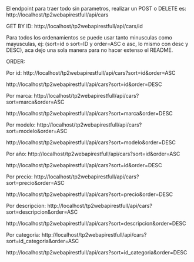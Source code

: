 
El endpoint para traer todo sin parametros, realizar un POST o DELETE es:
 http://localhost/tp2webapirestfull/api/cars

GET BY ID: 
http://localhost/tp2webapirestfull/api/cars/id


Para todos los ordenamientos se puede usar tanto minusculas como mayusculas, ej: (sort=id o sort=ID y order=ASC o asc, lo mismo con desc y DESC), aca dejo una sola manera para no hacer extenso el README.

ORDER:

Por id:
http://localhost/tp2webapirestfull/api/cars?sort=id&order=ASC

http://localhost/tp2webapirestfull/api/cars?sort=id&order=DESC

Por marca:
http://localhost/tp2webapirestfull/api/cars?sort=marca&order=ASC

http://localhost/tp2webapirestfull/api/cars?sort=marca&order=DESC

Por modelo:
http://localhost/tp2webapirestfull/api/cars?sort=modelo&order=ASC

http://localhost/tp2webapirestfull/api/cars?sort=modelo&order=DESC

Por año:
http://localhost/tp2webapirestfull/api/cars?sort=id&order=ASC

http://localhost/tp2webapirestfull/api/cars?sort=id&order=DESC
 
Por precio:
http://localhost/tp2webapirestfull/api/cars?sort=precio&order=ASC

http://localhost/tp2webapirestfull/api/cars?sort=precio&order=DESC

Por descripcion:
http://localhost/tp2webapirestfull/api/cars?sort=descripcion&order=ASC

http://localhost/tp2webapirestfull/api/cars?sort=descripcion&order=DESC

Por categoria:
http://localhost/tp2webapirestfull/api/cars?sort=id_categoria&order=ASC

http://localhost/tp2webapirestfull/api/cars?sort=id_categoria&order=DESC


